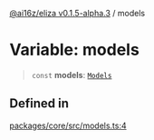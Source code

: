 [@ai16z/eliza v0.1.5-alpha.3](../index.md) / models

# Variable: models

> `const` **models**: [`Models`](../type-aliases/Models.md)

## Defined in

[packages/core/src/models.ts:4](https://github.com/skundu42/Eliza-social-test-agent/blob/main/packages/core/src/models.ts#L4)
